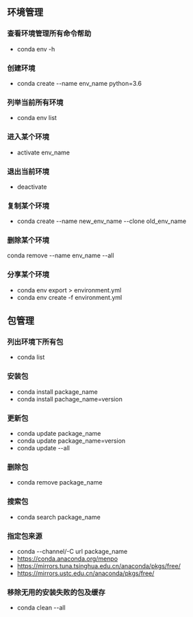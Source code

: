 ## 环境管理
### 查看环境管理所有命令帮助
  - conda env -h
### 创建环境
  - conda create --name env_name python=3.6
### 列举当前所有环境
  - conda env list
### 进入某个环境
  - activate env_name
### 退出当前环境
  - deactivate
### 复制某个环境
  - conda create --name new_env_name --clone old_env_name
### 删除某个环境
conda remove --name env_name --all
### 分享某个环境
  - conda env export > environment.yml
  - conda env create -f environment.yml
## 包管理
### 列出环境下所有包
  - conda list
### 安装包
  - conda install package_name
  - conda install pachage_name=version
### 更新包
  - conda update package_name
  - conda update package_name=version
  - conda update --all
### 删除包
  - conda remove package_name
### 搜索包
  - conda search package_name
### 指定包来源
  - conda --channel/-C url package_name
  - https://conda.anaconda.org/menpo
  - https://mirrors.tuna.tsinghua.edu.cn/anaconda/pkgs/free/
  - https://mirrors.ustc.edu.cn/anaconda/pkgs/free/
### 移除无用的安装失败的包及缓存
  - conda clean --all
